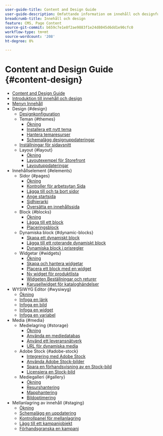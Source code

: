 ```yaml
---
user-guide-title: Content and Design Guide
user-guide-description: Omfattande information om innehåll och designfunktioner för Adobe Commerce- och Magento Open Source-administratörer och e-handelskunder.
breadcrumb-title: Innehåll och design
feature: CMS, Page Content
source-git-commit: b659c7e1e8f2ae9883f1e24d8045d6dd1e90cfc0
workflow-type: tm+mt
source-wordcount: '208'
ht-degree: 0%

---
```



# Content and Design Guide {#content-design}

- [Content and Design Guide](guide-overview.md)
- [Introduktion till innehåll och design](introduction.md)
- [Menyn Innehåll](content-menu.md)
- Design {#design}
   - [Designkonfiguration](configuration.md)
   - Teman {#themes}
      - [Ökning](themes.md)
      - [Installera ett nytt tema](theme-install.md)
      - [Hantera temaresurser](theme-assets.md)
      - [Schemalägg designuppdateringar](schedule.md)
   - [Inställningar för sidavsnitt](page-setup.md)
   - Layout {#layout}
      - [Ökning](page-layout.md)
      - [Layoutexempel för Storefront](page-layout-examples.md)
      - [Layoutuppdateringar](layout-updates.md)
- Innehållselement {#elements}
   - Sidor {#pages}
      - [Ökning](pages.md)
      - [Kontroller för arbetsytan Sida](pages-workspace.md)
      - [Lägga till och ta bort sidor](page-add.md)
      - [Ange startsida](page-home-new.md)
      - [Sidhierarki](page-hierarchy.md)
      - [Översätta en innehållssida](page-translate.md)
   - Block {#blocks}
      - [Ökning](blocks.md)
      - [Lägga till ett block](block-add.md)
      - [Placeringsblock](block-position.md)
   - Dynamiska block {#dynamic-blocks}
      - [Skapa ett dynamiskt block](dynamic-blocks.md)
      - [Lägga till ett roterande dynamiskt block](dynamic-blocks-rotate.md)
      - [Dynamiska block i prisregler](dynamic-blocks-price-rules.md)
   - Widgetar {#widgets}
      - [Ökning](widgets.md)
      - [Skapa och hantera widgetar](widget-create.md)
      - [Placera ett block med en widget](widget-static-block.md)
      - [Ny widget för produktlista](widget-new-products-list.md)
      - [Widgeten Beställningar och returer](widget-orders-returns.md)
      - [Karusellwidget för kataloghändelser](widget-event-carousel.md)
- WYSIWYG Editor {#wysiwyg}
   - [Ökning](editor.md)
   - [Infoga en länk](editor-insert-link.md)
   - [Infoga en bild](editor-insert-image.md)
   - [Infoga en widget](editor-widget.md)
   - [Infoga en variabel](editor-insert-variable.md)
- Media {#media}
   - Medielagring {#storage}
      - [Ökning](media-storage.md)
      - [Använda en mediedatabas](media-storage-database.md)
      - [Använd ett leveransnätverk](media-storage-content-delivery-network.md)
      - [URL för dynamiska media](catalog-urls-dynamic-media.md)
   - Adobe Stock {#adobe-stock}
      - [Integrering med Adobe Stock](adobe-stock.md)
      - [Använda Adobe Stock-bilder](adobe-stock-manage.md)
      - [Spara en förhandsvisning av en Stock-bild](adobe-stock-save-preview.md)
      - [Licensiera en Stock-bild](adobe-stock-license-image.md)
   - Mediegalleri {#gallery}
      - [Ökning](media-gallery.md)
      - [Resurshantering](media-gallery-asset-management.md)
      - [Mapphantering](media-gallery-folder-management.md)
      - [Bildoptimering](media-gallery-image-optimization.md)
- Mellanlagring av innehåll {#staging}
   - [Ökning](content-staging.md)
   - [Schemalägg en uppdatering](content-staging-scheduled-update.md)
   - [Kontrollpanel för mellanlagring](content-staging-dashboard.md)
   - [Lägg till ett kampanjobjekt](content-staging-add-item.md)
   - [Förhandsgranska en kampanj](content-staging-preview.md)
